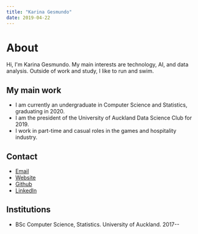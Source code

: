 ```yaml
---
title: "Karina Gesmundo"
date: 2019-04-22
---
```


# About

Hi, I'm Karina Gesmundo. My main interests are technology, AI, and data analysis. Outside of work and study, I like to run and swim.

## My main work

+ I am currently an undergraduate in Computer Science and Statistics, graduating in 2020.
+ I am the president of the University of Auckland Data Science Club for 2019.
+ I work in part-time and casual roles in the games and hospitality industry.

## Contact

+ [Email](mailto:gesmundokarina@gmail.com)
+ [Website](https://lukesmith.xyz)
+ [Github](https://github.com/kgesmundo)
+ [LinkedIn](linkedin.com/karina-gesmundo)

## Institutions

+ BSc Computer Science, Statistics. University of Auckland. 2017--
